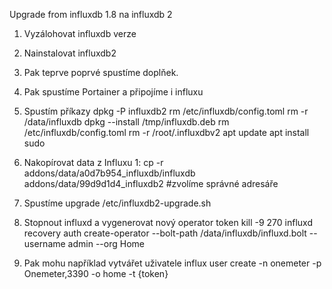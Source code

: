 Upgrade from influxdb 1.8 na influxdb 2

1. Vyzálohovat influxdb verze 
2. Nainstalovat influxdb2
3. Pak teprve poprvé spustíme doplňek.
4. Pak spustíme Portainer a připojíme i influxu
5. Spustím příkazy
dpkg -P influxdb2
rm /etc/influxdb/config.toml
rm -r /data/influxdb
dpkg --install /tmp/influxdb.deb
rm /etc/influxdb/config.toml
rm -r /root/.influxdbv2
apt update
apt install sudo


6. Nakopírovat data z Influxu 1: cp -r addons/data/a0d7b954_influxdb/influxdb addons/data/99d9d1d4_influxdb2   #zvolíme správné adresáře
7. Spustíme upgrade
/etc/influxdb2-upgrade.sh

7. Stopnout influxd a vygenerovat nový operator token
kill -9 270
influxd recovery auth create-operator --bolt-path /data/influxdb/influxd.bolt --username admin --org Home

8. Pak mohu například vytvářet uživatele influx user create -n onemeter -p Onemeter,3390 -o home -t {token}
